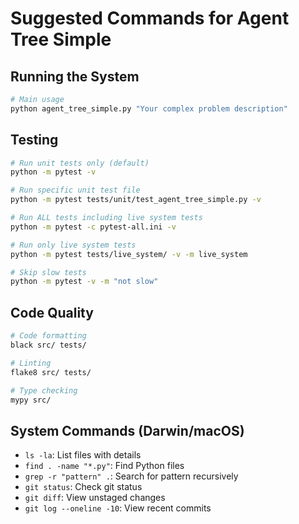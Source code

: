 # Suggested Commands for Agent Tree Simple

## Running the System
```bash
# Main usage
python agent_tree_simple.py "Your complex problem description"
```

## Testing
```bash
# Run unit tests only (default)
python -m pytest -v

# Run specific unit test file
python -m pytest tests/unit/test_agent_tree_simple.py -v

# Run ALL tests including live system tests
python -m pytest -c pytest-all.ini -v

# Run only live system tests
python -m pytest tests/live_system/ -v -m live_system

# Skip slow tests
python -m pytest -v -m "not slow"
```

## Code Quality
```bash
# Code formatting
black src/ tests/

# Linting
flake8 src/ tests/

# Type checking
mypy src/
```

## System Commands (Darwin/macOS)
- `ls -la`: List files with details
- `find . -name "*.py"`: Find Python files
- `grep -r "pattern" .`: Search for pattern recursively
- `git status`: Check git status
- `git diff`: View unstaged changes
- `git log --oneline -10`: View recent commits